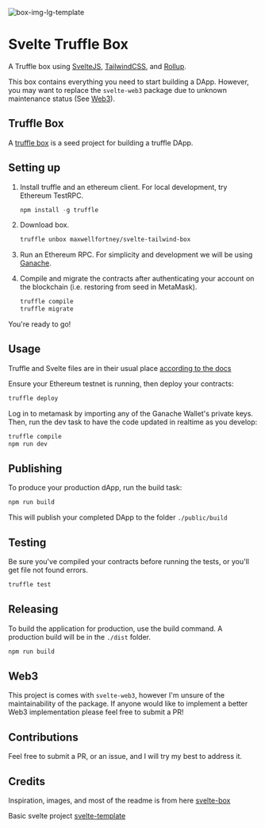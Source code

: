 ![box-img-lg-template](https://user-images.githubusercontent.com/218949/63261050-6ce11600-c27a-11e9-9355-1ee226b4497c.png)

# Svelte Truffle Box
A Truffle box using [SvelteJS](https://svelte.technology/), [TailwindCSS](https://tailwindcss.com/), and [Rollup](https://rollupjs.org/).

This box contains everything you need to start building a DApp. However, you may want to replace the `svelte-web3` package due to unknown maintenance status (See [Web3](#web3)).

## Truffle Box

A [truffle box](http://truffleframework.com/boxes/) is a seed project for building a truffle DApp.

## Setting up

1. Install truffle and an ethereum client. For local development, try Ethereum TestRPC.
    ```javascript
    npm install -g truffle
    ```

2. Download box.
    ```bash
    truffle unbox maxwellfortney/svelte-tailwind-box
    ```

4. Run an Ethereum RPC. For simplicity and development we will be using [Ganache](https://www.trufflesuite.com/ganache).

7. Compile and migrate the contracts after authenticating your account on the blockchain (i.e. restoring from seed in MetaMask).
    ```bash
    truffle compile
    truffle migrate
    ```

You're ready to go!

## Usage

Truffle and Svelte files are in their usual place [according to the docs](https://github.com/trufflesuite/truffle-init-default)

Ensure your Ethereum testnet is running, then deploy your contracts:

```bash
truffle deploy
```

Log in to metamask by importing any of the Ganache Wallet's private keys. Then, run the dev task to have the code updated in realtime as you develop:
```bash
truffle compile
npm run dev
```

## Publishing

To produce your production dApp, run the build task:
```bash
npm run build
```

This will publish your completed DApp to the folder `./public/build`

## Testing
Be sure you've compiled your contracts before running the tests, or you'll get file not found errors.

```bash
truffle test
```

## Releasing
To build the application for production, use the build command. A production build will be in the `./dist` folder.

```javascript
npm run build
```

## Web3
This project is comes with `svelte-web3`, however I'm unsure of the maintainability of the package. If anyone would like to implement a better Web3  implementation please feel free to submit a PR!

## Contributions

Feel free to submit a PR, or an issue, and I will try my best to address it. 

## Credits
Inspiration, images, and most of the readme is from here [svelte-box](https://github.com/antony/svelte-box)

Basic svelte project [svelte-template](https://github.com/sveltejs/template)
